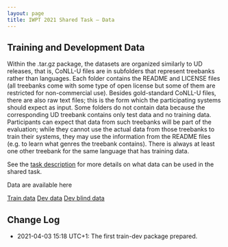 ```yaml
---
layout: page
title: IWPT 2021 Shared Task – Data
---
```



## Training and Development Data

Within the .tar.gz package, the datasets are organized similarly to UD
releases, that is, CoNLL-U files are in subfolders that represent treebanks
rather than languages. Each folder contains the README and LICENSE files
(all treebanks come with some type of open license but some of them are
restricted for non-commercial use). Besides gold-standard CoNLL-U files,
there are also raw text files; this is the form which the participating
systems should expect as input. Some folders do not contain data because
the corresponding UD treebank contains only test data and no training
data. Participants can expect that data from such treebanks will be part
of the evaluation; while they cannot use the actual data from those treebanks
to train their systems, they may use the information from the README files (e.g. to learn what
genres the treebank contains). There is always at least one other treebank
for the same language that has training data.

See the [task description](task_and_evaluation.html) for more details on
what data can be used in the shared task.

Data are available here 

[Train data](http://ufal.mff.cuni.cz/~zeman/soubory/iwpt2021-train-dev.tgz)
[Dev data](http://ufal.mff.cuni.cz/~zeman/soubory/iwpt2021-dev-gold.tgz)
[Dev blind data](http://ufal.mff.cuni.cz/~zeman/soubory/iwpt2021-dev-blind.tgz)

## Change Log


* 2021-04-03 15:18 UTC+1: The first train-dev package prepared.
